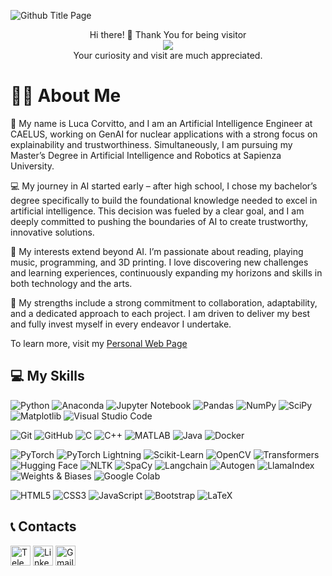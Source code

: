 ![Github Title Page](https://github.com/user-attachments/assets/da3df2fb-a53f-4578-8336-0903aafac6e6)

<div align="center">
Hi there! 👋 Thank You for being visitor
</div>
<div align="center">
<img align="center" src="https://profile-counter.glitch.me/LucaCorvitto/count.svg"/>
</div>
<div align="center">
Your curiosity and visit are much appreciated.
</div>

# 👨‍💻 About Me

👋 My name is Luca Corvitto, and I am an Artificial Intelligence Engineer at CAELUS, working on GenAI for nuclear applications with a strong focus on explainability and trustworthiness. Simultaneously, I am pursuing my Master’s Degree in Artificial Intelligence and Robotics at Sapienza University.

💻 My journey in AI started early – after high school, I chose my bachelor’s degree specifically to build the foundational knowledge needed to excel in artificial intelligence. This decision was fueled by a clear goal, and I am deeply committed to pushing the boundaries of AI to create trustworthy, innovative solutions.

🎨 My interests extend beyond AI. I’m passionate about reading, playing music, programming, and 3D printing. I love discovering new challenges and learning experiences, continuously expanding my horizons and skills in both technology and the arts.

💪 My strengths include a strong commitment to collaboration, adaptability, and a dedicated approach to each project. I am driven to deliver my best and fully invest myself in every endeavor I undertake.

To learn more, visit my [Personal Web Page](https://lucacorvitto.com/)

## 💻 My Skills

![Python](https://img.shields.io/badge/Python-3776AB?logo=python&logoColor=white)
![Anaconda](https://img.shields.io/badge/Anaconda-44A833?logo=anaconda&logoColor=white)
![Jupyter Notebook](https://img.shields.io/badge/Jupyter-F37626?logo=jupyter&logoColor=white)
![Pandas](https://img.shields.io/badge/Pandas-150458?logo=pandas&logoColor=white)
![NumPy](https://img.shields.io/badge/NumPy-013243?logo=numpy&logoColor=white)
![SciPy](https://img.shields.io/badge/SciPy-8CAAE6?logo=scipy&logoColor=white)
![Matplotlib](https://img.shields.io/badge/Matplotlib-FF8C00?logo=matplotlib&logoColor=white)
![Visual Studio Code](https://img.shields.io/badge/Visual%20Studio%20Code-007ACC?logo=visualstudiocode&logoColor=white)

![Git](https://img.shields.io/badge/Git-F05032?logo=git&logoColor=white)
![GitHub](https://img.shields.io/badge/GitHub-181717?logo=github&logoColor=white)
![C](https://img.shields.io/badge/C-A8B9CC?logo=c&logoColor=white)
![C++](https://img.shields.io/badge/C++-00599C?logo=c%2B%2B&logoColor=white)
![MATLAB](https://img.shields.io/badge/MATLAB-0076A8?logo=mathworks&logoColor=white)
![Java](https://img.shields.io/badge/Java-orange?logo=java&logoColor=white)
![Docker](https://img.shields.io/badge/Docker-2496ED?logo=docker&logoColor=white)

![PyTorch](https://img.shields.io/badge/PyTorch-EE4C2C?logo=pytorch&logoColor=white)
![PyTorch Lightning](https://img.shields.io/badge/PyTorch%20Lightning-792EE5?logo=pytorch&logoColor=white)
![Scikit-Learn](https://img.shields.io/badge/Scikit--Learn-F7931E?logo=scikitlearn&logoColor=white)
![OpenCV](https://img.shields.io/badge/OpenCV-5C3EE8?logo=opencv&logoColor=white)
![Transformers](https://img.shields.io/badge/Transformers-FF9900?logo=huggingface&logoColor=white)
![Hugging Face](https://img.shields.io/badge/Hugging%20Face-FFD700?logo=huggingface&logoColor=black)
![NLTK](https://img.shields.io/badge/NLTK-0099FF?logo=nltk&logoColor=white)
![SpaCy](https://img.shields.io/badge/SpaCy-09A3D5?logo=spacy&logoColor=white)
![Langchain](https://img.shields.io/badge/Langchain-000000?logo=langchain&logoColor=white)
![Autogen](https://img.shields.io/badge/Autogen-4285F4?logo=google&logoColor=white)
![LlamaIndex](https://img.shields.io/badge/LlamaIndex-FF69B4?logo=openaigym&logoColor=white)
![Weights & Biases](https://img.shields.io/badge/WandB-FFBE00?logo=weightsandbiases&logoColor=black)
![Google Colab](https://img.shields.io/badge/Google%20Colab-F9AB00?logo=googlecolab&logoColor=white)

![HTML5](https://img.shields.io/badge/HTML5-orange?logo=html5&logoColor=white)
![CSS3](https://img.shields.io/badge/CSS3-blue?logo=css3&logoColor=white)
![JavaScript](https://img.shields.io/badge/JavaScript-yellow?logo=javascript&logoColor=white)
![Bootstrap](https://img.shields.io/badge/Bootstrap-purple?logo=bootstrap&logoColor=white)
![LaTeX](https://img.shields.io/badge/LaTeX-008080?logo=latex&logoColor=white)

## 📞 Contacts
<a href="https://t.me/LucaCorvitto" target="blank"><img height="32" width="32" src="https://cdn.simpleicons.org/telegram/000000/ffffff" alt="Telegram"/></a>
<a href="https://www.linkedin.com/in/lucacorvitto" target="blank"><img height="32" width="32" src="https://cdn.simpleicons.org/linkedin/000000/ffffff" alt="LinkedIn"/></a>
<a href="mailto:luca99corvitto@gmail.com" target="blank"><img height="32" width="32" src="https://cdn.simpleicons.org/gmail/000000/ffffff" alt="Gmail"/></a>

<!--
### :chart_with_upwards_trend: My Stats :
[![GitHub Streak](http://github-readme-streak-stats.herokuapp.com?user=LucaCorvitto&theme=github-dark-blue&border_radius=0&sideLabels=EBE526)](https://git.io/streak-stats)

![Anurag's GitHub stats](https://github-readme-stats.vercel.app/api?username=lucacorvitto&theme=github_dark&show_icons=true)

[![Top Langs](https://github-readme-stats.vercel.app/api/top-langs/?username=LucaCorvitto&layout=compact&theme=github_dark)](https://github.com/anuraghazra/github-readme-stats)
-->
